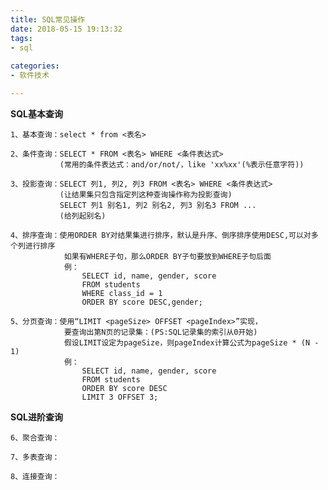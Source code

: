 ```yaml
---
title: SQL常见操作
date: 2018-05-15 19:13:32
tags: 
- sql
 
categories:
- 软件技术

---
```


**SQL基本查询**
 
    1、基本查询：select * from <表名>
    
    2、条件查询：SELECT * FROM <表名> WHERE <条件表达式> 
               (常用的条件表达式：and/or/not/，like 'xx%xx'(%表示任意字符))
       
    3、投影查询：SELECT 列1, 列2, 列3 FROM <表名> WHERE <条件表达式>    
               (让结果集只包含指定列这种查询操作称为投影查询)
               SELECT 列1 别名1, 列2 别名2, 列3 别名3 FROM ...
               (给列起别名)
       
    4、排序查询：使用ORDER BY对结果集进行排序，默认是升序、倒序排序使用DESC,可以对多个列进行排序
                如果有WHERE子句，那么ORDER BY子句要放到WHERE子句后面
                例：
                    SELECT id, name, gender, score
                    FROM students
                    WHERE class_id = 1
                    ORDER BY score DESC,gender;
    
    5、分页查询：使用“LIMIT <pageSize> OFFSET <pageIndex>”实现，
                要查询出第N页的记录集：(PS:SQL记录集的索引从0开始)
                假设LIMIT设定为pageSize，则pageIndex计算公式为pageSize * (N - 1)
                例：
                    SELECT id, name, gender, score
                    FROM students
                    ORDER BY score DESC
                    LIMIT 3 OFFSET 3;
 

**SQL进阶查询**
   
    6、聚合查询：
    
    7、多表查询：
    
    8、连接查询：    